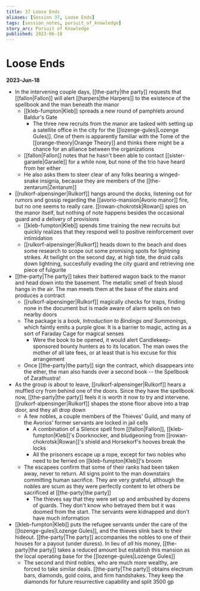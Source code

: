 ```yaml
---
title: 37 Loose Ends
aliases: [Session 37, Loose Ends]
tags: [session_notes, pursuit_of_knowledge]
story_arc: Pursuit of Knowledge
published: 2023-06-18
---
```

# Loose Ends
**2023-Jun-18**

- In the intervening couple days, [[the-party|the party]] requests that [[fallon|Fallon]] will alert [[harpers|the Harpers]] to the existence of the spellbook and the man beneath the manor
	- [[kleb-fumpton|Kleb]] spreads a new round of pamphlets around Baldur's Gate
		- The three new recruits from the manor are tasked with setting up a satellite office in the city for the [[lozenge-gules|Lozenge Gules]]. One of them is apparently familiar with the Tome of the [[orange-theory|Orange Theory]] and thinks there might be a chance for an alliance between the organizations
	- [[fallon|Fallon]] notes that he hasn't been able to contact [[sister-garaele|Garaele]] for a while now, but none of the trio have heard from her either
	- He also asks them to steer clear of any folks bearing a winged-snake insignia, because they are members of the [[the-zentarum|Zentarum]]
- [[rulkorf-alpensinger|Rulkorf]] hangs around the docks, listening out for rumors and gossip regarding the [[avorio-mansion|Avorio manor]] fire, but no one seems to really care. [[rowan-chokrotsk|Rowan]] spies on the manor itself, but nothing of note happens besides the occasional guard and a delivery of provisions
	- [[kleb-fumpton|Kleb]] spends time training the new recruits but quickly realizes that they respond well to positive reinforcement over intimidation
	- [[rulkorf-alpensinger|Rulkorf]] heads down to the beach and does some research to scope out some promising spots for lightning strikes. At twilight on the second day, at high tide, the druid calls down lightning, succesfully evading the city guard and retrieving one piece of fulgurite
- [[the-party|The party]] takes their battered wagon back to the manor and head down into the basement. The metallic smell of fresh blood hangs in the air. The man meets them at the base of the stairs and produces a contract
	- [[rulkorf-alpensinger|Rulkorf]] magically checks for traps, finding none in the document but is made aware of alarm spells on two nearby doors
	- The package is a book, *Introduction to Bindings and Summonings*, which faintly emits a purple glow. It is a barrier to magic, acting as a sort of Faraday Cage for magical senses
		- Were the book to be opened, it would alert Candlekeep-sponsored bounty hunters as to its location. The man owes the mother of all late fees, or at least that is his excuse for this arrangement
	- Once [[the-party|the party]] sign the contract, which disappears into the ether, the man also hands over a second book -- the Spellbook of Zarathustra!
- As the group is about to leave, [[rulkorf-alpensinger|Rulkorf]] hears a muffled cry from behind one of the doors. Since they have the spellbook now, [[the-party|the party]] feels it is worth it now to try and intervene. [[rulkorf-alpensinger|Rulkorf]] shapes the stone floor above into a trap door, and they all drop down
	- A few nobles, a couple members of the Thieves' Guild, and many of the Avorios' former servants are locked in jail cells
		- A combination of a Silence spell from [[fallon|Fallon]], [[kleb-fumpton|Kleb]]'s Doorknocker, and bludgeoning from [[rowan-chokrotsk|Rowan]]'s shield and Horsekorf's hooves break the locks
		- All the prisoners escape up a rope, except for two nobles who need to be ferried on [[kleb-fumpton|Kleb]]'s broom
	- The escapees confirm that some of their ranks had been taken away, never to return. All signs point to the man downstairs committing human sacrifice. They are very grateful, although the nobles are scum as they were perfectly content to let others be sacrificed at [[the-party|the party]]
		- The thieves say that they were set up and ambushed by dozens of guards. They don't know who betrayed them but it was doomed from the start. The servants were kidnapped and don't have much information
- [[kleb-fumpton|Kleb]] puts the refugee servants under the care of the [[lozenge-gules|Lozenge Gules]], and the thieves slink back to their hideout. [[the-party|The party]] accompanies the nobles to one of their houses for a payout (under duress). In lieu of *all* his money, [[the-party|the party]] takes a reduced amount but establish this mansion as the local operating base for the [[lozenge-gules|Lozenge Gules]]
	- The second and third nobles, who are much more wealthy, are forced to take similar deals. [[the-party|The party]] obtains electrum bars, diamonds, gold coins, and firm handshakes. They keep the diamonds for future resurrective capability and split 3500 gp